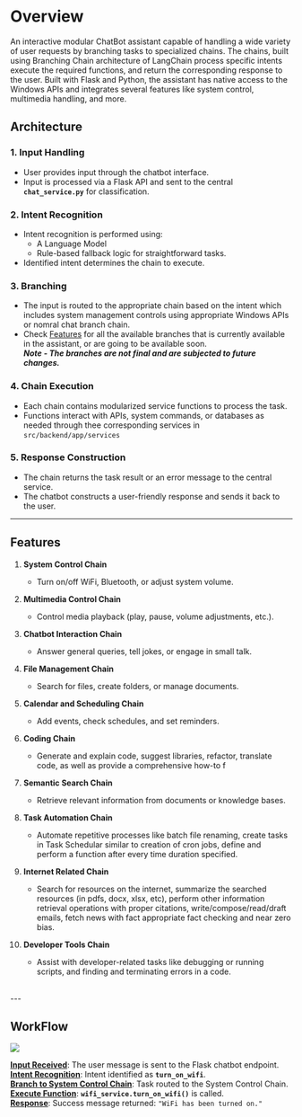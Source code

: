 # Overview
An interactive modular ChatBot assistant capable of handling a wide variety of user requests by branching tasks to specialized chains. The chains, built using Branching Chain architecture of LangChain process specific intents execute the required functions, and return the corresponding response to the user. Built with Flask and Python, the assistant has native access to the Windows APIs and integrates several features like system control, multimedia handling, and more.


## Architecture

### 1. **Input Handling**

- User provides input through the chatbot interface.
- Input is processed via a Flask API and sent to the central **`chat_service.py`** for classification.

### 2. **Intent Recognition**

- Intent recognition is performed using:
  - A Language Model
  - Rule-based fallback logic for straightforward tasks.
- Identified intent determines the chain to execute.

### 3. **Branching**

- The input is routed to the appropriate chain based on the intent which includes system management controls using appropriate Windows APIs or nomral chat branch chain.
- Check [Features](#features) for all the available branches that is currently available in the assistant, or are going to be available soon.  <br>
<i> <b> Note - The branches are not final and are subjected to future changes. </b> </i>

### 4. **Chain Execution**

- Each chain contains modularized service functions to process the task.
- Functions interact with APIs, system commands, or databases as needed through thee corresponding services in `src/backend/app/services`

### 5. **Response Construction**

- The chain returns the task result or an error message to the central service.
- The chatbot constructs a user-friendly response and sends it back to the user.

---

## Features
1. **System Control Chain**

   - Turn on/off WiFi, Bluetooth, or adjust system volume.

2. **Multimedia Control Chain**

   - Control media playback (play, pause, volume adjustments, etc.).

3. **Chatbot Interaction Chain**

   - Answer general queries, tell jokes, or engage in small talk.

4. **File Management Chain**

   - Search for files, create folders, or manage documents.

5. **Calendar and Scheduling Chain**

   - Add events, check schedules, and set reminders.

6. **Coding Chain**

   - Generate and explain code, suggest libraries, refactor, translate code, as well as provide a comprehensive how-to f

7. **Semantic Search Chain**

   - Retrieve relevant information from documents or knowledge bases.

8. **Task Automation Chain**

   - Automate repetitive processes like batch file renaming, create tasks in Task Schedular similar to creation of cron jobs, define and perform a function after every time duration specified.

9. **Internet Related Chain**

   - Search for resources on the internet, summarize the searched resources (in pdfs, docx, xlsx, etc), perform other information retrieval operations with proper citations, write/compose/read/draft emails, fetch news with fact appropriate fact checking and near zero bias.

10. **Developer Tools Chain**

    - Assist with developer-related tasks like debugging or running scripts, and finding and terminating errors in a code.
<br>
---


## WorkFlow
[![](https://mermaid.ink/img/pako:eNqNlFFr2zAQgP_KoacU2j-Qh0GXMDZY2IYDg1XD3KyrLWpJRpZbvJD_vrOtyIubB-fF8d13312UQydROEViK0qPTQXHvbTAH22bLuRt8E9SZMFrW8LmyxC7k-I3PDx8gAIDlc7rv5QbNtQMHoYnbHYpA6lksi5rRlGDvqU8pvqpH3wfgh424xOisZ9N10WjR1Egb7TlcIXanqT46NEWFWz2lwzshgxbztJOnkURi4AH6NtABnbOBu9qKUZ9OwYn7GnJTOI03U3roauDNqQ0LswmJZL9PbumAyPhjwt86pzEImhnY4tiyiT_DXJNg0-6JjigxZIM2RDlzxzNTWlm_YJbNTvWZBV6QKsgKypSXc1bd5k_ZucfcBtf0-knYahoqvzqeIXmY3qbUqnLLXRNi4wM2qALyAh9UV02KEbnHbrG1piP2L7AYxec-X_uwNFkXSBrrJ_Rqzf0BD868n2UVjGYxNfUGu-eXql2DZ_g0bm6jWJFr3kY3pN5wa1Rfxv-mChMl5W4F4ZR1IovtNNQLQVzhqTY8lfelxcppD0zh3xAWW8LsQ2-o3vhXVdWYvuMdctvXaP4atlr5FvRXJAG7S_nTITO_wB4_srr?type=png)](https://mermaid.live/edit#pako:eNqNlFFr2zAQgP_KoacU2j-Qh0GXMDZY2IYDg1XD3KyrLWpJRpZbvJD_vrOtyIubB-fF8d13312UQydROEViK0qPTQXHvbTAH22bLuRt8E9SZMFrW8LmyxC7k-I3PDx8gAIDlc7rv5QbNtQMHoYnbHYpA6lksi5rRlGDvqU8pvqpH3wfgh424xOisZ9N10WjR1Egb7TlcIXanqT46NEWFWz2lwzshgxbztJOnkURi4AH6NtABnbOBu9qKUZ9OwYn7GnJTOI03U3roauDNqQ0LswmJZL9PbumAyPhjwt86pzEImhnY4tiyiT_DXJNg0-6JjigxZIM2RDlzxzNTWlm_YJbNTvWZBV6QKsgKypSXc1bd5k_ZucfcBtf0-knYahoqvzqeIXmY3qbUqnLLXRNi4wM2qALyAh9UV02KEbnHbrG1piP2L7AYxec-X_uwNFkXSBrrJ_Rqzf0BD868n2UVjGYxNfUGu-eXql2DZ_g0bm6jWJFr3kY3pN5wa1Rfxv-mChMl5W4F4ZR1IovtNNQLQVzhqTY8lfelxcppD0zh3xAWW8LsQ2-o3vhXVdWYvuMdctvXaP4atlr5FvRXJAG7S_nTITO_wB4_srr)

**<u>Input Received</u>**: The user message is sent to the Flask chatbot endpoint. <br>
**<u>Intent Recognition</u>**: Intent identified as **`turn_on_wifi`**. <br>
**<u>Branch to System Control Chain</u>**: Task routed to the System Control Chain. <br>
**<u>Execute Function</u>**: **`wifi_service.turn_on_wifi()`** is called. <br>
**<u>Response</u>**: Success message returned: `"WiFi has been turned on."`

